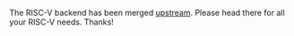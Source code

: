 The RISC-V backend has been merged [upstream](https://github.com/ocaml/ocaml). Please head there for all your RISC-V needs. Thanks!
